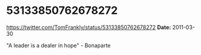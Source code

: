 # 53133850762678272
https://twitter.com/TomFrankly/status/53133850762678272
**Date:** 2011-03-30

"A leader is a dealer in hope" - Bonaparte
